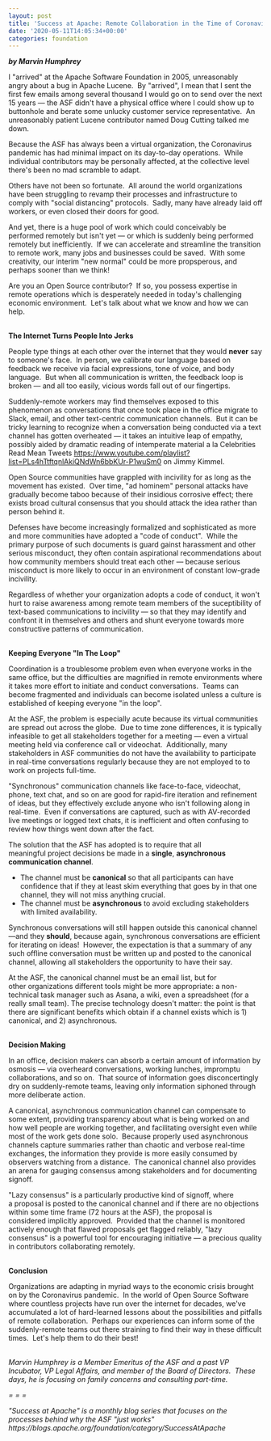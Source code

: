 ```yaml
---
layout: post
title: 'Success at Apache: Remote Collaboration in the Time of Coronavirus'
date: '2020-05-11T14:05:34+00:00'
categories: foundation
---
```

<p><b><i>by Marvin Humphrey</i></b></p><p>I "arrived" at the Apache Software Foundation in 2005, unreasonably angry&nbsp;about a bug in Apache Lucene.&nbsp; By "arrived", I mean that I sent the first few emails among several thousand I would go on to send over the next 15 years — the ASF didn't have a physical office where I could show up to buttonhole and berate some unlucky customer service representative.&nbsp; An unreasonably patient Lucene contributor named Doug Cutting talked me down.<br></p><p>Because the ASF has always been a virtual organization, the Coronavirus pandemic has had minimal impact on its day-to-day operations.&nbsp; While individual contributors may be personally affected, at the collective level there's been no mad scramble to adapt.</p><p><span style="font-size: 14px;">Others have not been so fortunate.&nbsp; All around the world organizations have&nbsp;</span>been struggling to revamp their processes and infrastructure to comply with "social distancing" protocols.&nbsp; Sadly, many have already laid off workers, or even closed their doors for good.</p><p>And yet, there is a huge pool of work which could conceivably be performed remotely but isn't yet — or which is suddenly being performed remotely but inefficiently.&nbsp; If we can accelerate and streamline the transition to remote work, many jobs and businesses could be saved.&nbsp; With some creativity, our interim "new normal" could be more propsperous, and perhaps sooner than we think!</p><p><span style="font-size: 14px;">Are you an Open Source contributor?&nbsp; If so, you possess expertise in remote&nbsp;</span>operations which is desperately needed in today's challenging economic environment.&nbsp; Let's talk about what we know and how we can help.</p><p><span style="font-size: 14px;"><b><br>The Internet Turns People Into Jerks</b></span></p><p>People type things at each other over the internet that they would <b>never</b> say to someone's face.&nbsp; In person, we calibrate our language based on feedback we receive via facial expressions, tone of voice, and body language.&nbsp; But when all communication is written, the feedback loop is broken — and all too easily, vicious words fall out of our fingertips.</p><p>Suddenly-remote workers may find themselves exposed to this phenomenon as conversations that once took place in the office migrate to Slack, email, and other text-centric communication channels.&nbsp; But it can be tricky learning to recognize when a conversation being conducted via a text channel has gotten overheated — it takes an intuitive leap of empathy, possibly aided by dramatic reading of intemperate material a la Celebrities Read Mean Tweets <a href="https://www.youtube.com/playlist?list=PLs4hTtftqnlAkiQNdWn6bbKUr-P1wuSm0" target="_blank">https://www.youtube.com/playlist?list=PLs4hTtftqnlAkiQNdWn6bbKUr-P1wuSm0</a> on Jimmy Kimmel.</p><p>Open Source communities have grappled with incivility for as long as the movement has existed.&nbsp; Over time, "ad hominem" personal attacks have gradually become taboo because of their insidious corrosive effect; there exists broad cultural consensus that you should attack the idea rather than person behind it.</p><p>Defenses have become increasingly formalized and sophisticated as more and more communities have adopted a "code of conduct".&nbsp; While the primary purpose of such documents is guard gainst harassment and other serious misconduct, they often contain aspirational recommendations about how community members should treat each other — because serious misconduct is more likely to occur in an environment of constant low-grade incivility.</p><p>Regardless of whether your organization adopts a code of conduct, it won't hurt to raise awareness among remote team members of the suceptibility of text-based communications to incivility — so that they may identify and confront it in themselves and others and shunt everyone towards more constructive patterns of communication.</p><p><br><b>Keeping Everyone "In The Loop"<br></b></p><p>Coordination is a troublesome problem even when everyone works in the same office, but the difficulties are magnified in remote environments where it takes more effort to initiate and conduct conversations.&nbsp; Teams can become&nbsp;fragmented and individuals can become isolated unless a culture is established of keeping everyone "in the loop".</p><p>At the ASF, the problem is especially acute because its virtual communities are spread out across the globe.&nbsp; Due to time zone differences, it is typically infeasible to get all stakeholders together for a meeting — even a&nbsp;virtual meeting held via conference call or videochat.&nbsp; Additionally, many stakeholders in ASF communities do not have the availability to participate in&nbsp;real-time conversations regularly because they are not employed to to work on projects full-time.</p><p>"Synchronous" communication channels like face-to-face, videochat, phone, text chat, and so on are good for rapid-fire iteration and refinement of ideas, but they effectively exclude anyone who isn't following along in real-time.&nbsp; Even if conversations are captured, such as with AV-recorded live meetings or logged text chats, it is inefficient and often confusing to review how things went down after the fact.</p><p><span style="font-size: 14px;">The solution that the ASF has adopted is to require that all meaningful&nbsp;</span>project decisions be made in a <b>single</b>, <b>asynchronous communication channel</b>.</p><ul><li>The channel must be <b>canonical</b>&nbsp;so that all participants can have confidence that if they at least skim everything that goes by in that one channel, they will not miss anything crucial.</li><li><span style="font-size: 14px;">The channel must be <b>asynchronous</b>&nbsp;to avoid excluding stakeholders with&nbsp;</span>limited availability.</li></ul><p><span style="font-size: 14px;">Synchronous conversations will still happen outside this canonical channel —</span>and they <b>should</b>, because again, synchronous conversations are efficient for iterating on ideas!&nbsp; However, the expectation is that a summary of any such offline conversation must be written up and posted to the canonical channel, allowing all stakeholders the opportunity to have their say.</p><p><span style="font-size: 14px;">At the ASF, the canonical channel must be an email list, but for other&nbsp;</span>organizations different tools might be more appropriate: a non-technical task manager such as Asana, a wiki, even a spreadsheet (for a really small team). The precise technology doesn't matter: the point is that there are significant benefits which obtain if a channel exists which is 1) canonical, and 2) asynchronous.<br><br></p><p><span style="font-size: 14px;"><b>Decision Making</b></span></p><p>In an office, decision makers can absorb a certain amount of information by osmosis — via overheard conversations, working lunches, impromptu collaborations, and so on.&nbsp; That source of information goes disconcertingly dry on suddenly-remote teams, leaving only information siphoned through more deliberate action.</p><p><span style="font-size: 14px;">A canonical, asynchronous communication channel can compensate to some extent,&nbsp;</span>providing transparency about what is being worked on and how well people are working together, and facilitating oversight even while most of the work gets done solo.&nbsp; Because properly used asynchronous channels capture summaries rather than chaotic and verbose real-time exchanges, the information they provide is more easily consumed by observers watching from a distance.&nbsp; The canonical channel also provides an arena for gauging consensus among stakeholders and for documenting signoff.</p><p><span style="font-size: 14px;">"Lazy consensus" is a particularly productive kind of signoff, where a&nbsp;</span>proposal is posted to the canonical channel and if there are no objections within some time frame (72 hours at the ASF), the proposal is considered&nbsp;implicitly approved.&nbsp; Provided that the channel is monitored actively enough that flawed proposals get flagged reliably, "lazy consensus" is a powerful tool for encouraging initiative — a precious quality in contributors collaborating remotely.<br><br></p><p><span style="font-size: 14px;"><b>Conclusion</b></span></p><p>Organizations are adapting in myriad ways to the economic crisis brought on by the Coronavirus pandemic.&nbsp; In the world of Open Source Software where countless projects have run over the internet for decades, we've accumulated a lot of hard-learned lessons about the possibilities and pitfalls of remote collaboration.&nbsp; Perhaps our experiences can inform some of the suddenly-remote teams out there straining to find their way in these difficult times.&nbsp; Let's help them to do their best!<br><br></p><p><i><span style="font-size: 14px;">Marvin Humphrey is a Member Emeritus of the ASF and a past VP Incubator, VP&nbsp;</span>Legal Affairs, and member of the Board of Directors.&nbsp; These days, he is focusing on family concerns and consulting part-time.</i></p><p><span style="font-size: 14px;"><i>= = =</i></span></p><p></p><p><span style="font-size: 14px;"><i>"Success at Apache" is a monthly blog series that focuses on the processes behind why the ASF "just works" https://blogs.apache.org/foundation/category/SuccessAtApache&nbsp;&nbsp;</i></span></p>
